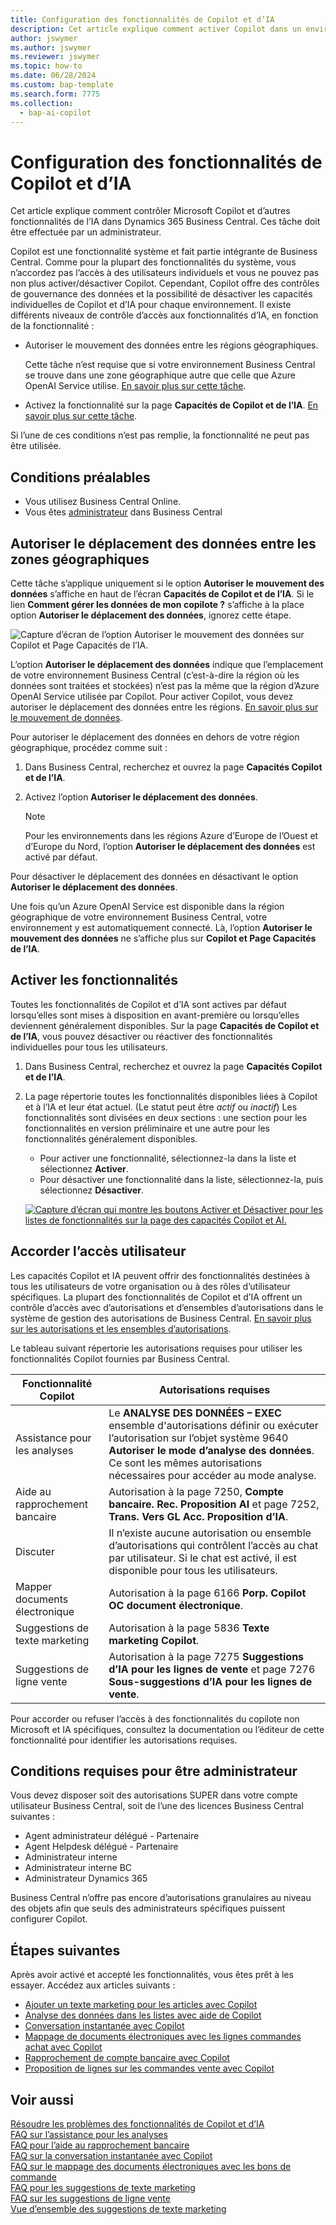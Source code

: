 ```yaml
---
title: Configuration des fonctionnalités de Copilot et d’IA
description: Cet article explique comment activer Copilot dans un environnement.
author: jswymer
ms.author: jswymer
ms.reviewer: jswymer
ms.topic: how-to
ms.date: 06/28/2024
ms.custom: bap-template
ms.search.form: 7775
ms.collection:
  - bap-ai-copilot
---
```


# Configuration des fonctionnalités de Copilot et d’IA

<!--[!INCLUDE[ai-preview](includes/ai-preview.md)]-->

<!--This article explains how you can control the ability to create AI-powered item marketing text with Copilot for your organization. This task is done by an admin. There are two requirements that you must fulfill to make the feature available to users:-->

Cet article explique comment contrôler Microsoft Copilot et d’autres fonctionnalités de l’IA dans Dynamics 365 Business Central. Ces tâche doit être effectuée par un administrateur.

Copilot est une fonctionnalité système et fait partie intégrante de Business Central. Comme pour la plupart des fonctionnalités du système, vous n’accordez pas l’accès à des utilisateurs individuels et vous ne pouvez pas non plus activer/désactiver Copilot. Cependant, Copilot offre des contrôles de gouvernance des données et la possibilité de désactiver les capacités individuelles de Copilot et d’IA pour chaque environnement. Il existe différents niveaux de contrôle d’accès aux fonctionnalités d’IA, en fonction de la fonctionnalité :

- Autoriser le mouvement des données entre les régions géographiques.

    Cette tâche n’est requise que si votre environnement Business Central se trouve dans une zone géographique autre que celle que Azure OpenAI Service utilise. [En savoir plus sur cette tâche](#allow-data-movement-across-geographies).

- Activez la fonctionnalité sur la page **Capacités de Copilot et de l’IA**. [En savoir plus sur cette tâche](#activate-features).

<!-- For 2024 there are no AI features governed by **Feature Management**, so this section is not shown
- Enable the specific feature if it's governed by **Feature Management**.

  Check whether  of 2024 release wave 1, chat with Copilot, marketing text suggestions, and bank account reconciliation assist features are included under **Feature Management**. [Learn more](#enable-feature-in-feature-management)
<!-- 
- Enable the specific feature, if it's still governed by **Feature Management**.

  In 2023 release wave 2, both the marketing text suggestions and bank account reconciliation assist features are included under **Feature Management**. [Learn more](#enable-feature-in-feature-management)-->

Si l’une de ces conditions n’est pas remplie, la fonctionnalité ne peut pas être utilisée.

## Conditions préalables

- Vous utilisez Business Central Online.
- Vous êtes [administrateur](#requirements-for-being-an-administrator) dans Business Central

## Autoriser le déplacement des données entre les zones géographiques

Cette tâche s’applique uniquement si le option **Autoriser le mouvement des données** s’affiche en haut de l’écran **Capacités de Copilot et de l’IA**. Si le lien **Comment gérer les données de mon copilote ?** s’affiche à la place option **Autoriser le déplacement des données**, ignorez cette étape.

![Capture d’écran de l’option Autoriser le mouvement des données sur Copilot et Page Capacités de l’IA.](media/allow-data-movement-v2.png)

L’option **Autoriser le déplacement des données** indique que l’emplacement de votre environnement Business Central (c’est-à-dire la région où les données sont traitées et stockées) n’est pas la même que la région d’Azure OpenAI Service utilisée par Copilot. Pour activer Copilot, vous devez autoriser le déplacement des données entre les régions. [En savoir plus sur le mouvement de données](ai-copilot-data-movement.md).

Pour autoriser le déplacement des données en dehors de votre région géographique, procédez comme suit :

1. Dans Business Central, recherchez et ouvrez la page **Capacités Copilot et de l’IA**.
1. Activez l’option **Autoriser le déplacement des données**.

    > [!NOTE]
    > Pour les environnements dans les régions Azure d’Europe de l’Ouest et d’Europe du Nord, l’option **Autoriser le déplacement des données** est activé par défaut.

Pour désactiver le déplacement des données en désactivant le option **Autoriser le déplacement des données**.

Une fois qu’un Azure OpenAI Service est disponible dans la région géographique de votre environnement Business Central, votre environnement y est automatiquement connecté. Là, l’option **Autoriser le mouvement des données** ne s’affiche plus sur **Copilot et Page Capacités de l’IA**.

<!-- Don't review
| Australia, United Kingdom, United States | Within the respective geographical region |
| Europe, France, Germany, Norway, Switzerland  | Sweden or Switzerland |
| Asia Pacific, Brazil, Canada, India, Japan, Singapore, South Africa, South Korea, United Arab Emirates  | United States |-->



<!--Note

If your environment is hosted in North America, Copilot will use an Azure OpenAI endpoint in North America to process your data.
If your environment is hosted in Europe, Copilot will use an Azure OpenAI endpoint in Europe to process your data.
If your environment is hosted anywhere else, Copilot will use an Azure OpenAI endpoint outside of the region in which the environment is hosted.
To opt in 

Copilot and other AI capabilities use Azure OpenAI Service.  and are provided by default to only those customers with environments that have United States as their geography for data processing and storage. While the Azure OpenAI Service is available in multiple geographies including Australia, Canada, United States, France, Japan and UK, Copilot does not follow the same regional rollout schedule.

Meanwhile, customers with environments outside the United States can use Copilot AI features by opting in to share relevant data with the Azure OpenAI Service in United States or Switzerland.

The information in the following table outlines the Azure OpenAI service that's used by the Copilot services based on the geography of their Dynamics 365 environment when they opt-in to share data.-->

## Activer les fonctionnalités

Toutes les fonctionnalités de Copilot et d’IA sont actives par défaut lorsqu’elles sont mises à disposition en avant-première ou lorsqu’elles deviennent généralement disponibles. Sur la page **Capacités de Copilot et de l’IA**, vous pouvez désactiver ou réactiver des fonctionnalités individuelles pour tous les utilisateurs.

1. Dans Business Central, recherchez et ouvrez la page **Capacités Copilot et de l’IA**.
1. La page répertorie toutes les fonctionnalités disponibles liées à Copilot et à l’IA et leur état actuel. (Le statut peut être *actif* ou *inactif*) Les fonctionnalités sont divisées en deux sections : une section pour les fonctionnalités en version préliminaire et une autre pour les fonctionnalités généralement disponibles.

    - Pour activer une fonctionnalité, sélectionnez-la dans la liste et sélectionnez **Activer**.
    - Pour désactiver une fonctionnalité dans la liste, sélectionnez-la, puis sélectionnez **Désactiver**.

    [![Capture d’écran qui montre les boutons Activer et Désactiver pour les listes de fonctionnalités sur la page des capacités Copilot et AI.](media/copilot-and-ai-capabilties-page.svg)](media/copilot-and-ai-capabilties-page.svg#lightbox)

<!-- don't review 

<!-- For 2024 there are no AI features governed by **Feature Management**, so this section is not shown
## Enable feature in Feature Management

When individual Copilot capabilities are released in Business Central minor updates, these capabilities are optional until the next major update. **Feature Management** is used to turn on or off features that are in preview, like bank reconciliation, and some features that are generally available, like marketing text suggestions. [Learn more about feature management](/dynamics365/business-central/dev-itpro/administration/feature-management).

1. In Business Central, search for and open the **Feature Management** page.
2. To enable a feature, set the **Enabled for** column to **All users**. To disable a feature, set the **Enabled for** column to **None**. Use the following table to help you determine the switch that applies to the Copilot and AI capability you want to enable:

   - **Feature Preview: Bank account reconciliation with Copilot** enables the bank account reconciliation assist feature.
   - **Feature Preview: Chat with Copilot** enables the chat with Copilot feature.
   - **Feature preview: Create AI-powered product descriptions with Copilot** enables the marketing text suggestions feature.

   For more information about feature management in general, go to [Feature Management](/dynamics365/business-central/dev-itpro/administration/feature-management).-->

## Accorder l’accès utilisateur

Les capacités Copilot et IA peuvent offrir des fonctionnalités destinées à tous les utilisateurs de votre organisation ou à des rôles d’utilisateur spécifiques. La plupart des fonctionnalités de Copilot et d’IA offrent un contrôle d’accès avec d’autorisations et d’ensembles d’autorisations dans le système de gestion des autorisations de Business Central. [En savoir plus sur les autorisations et les ensembles d’autorisations](ui-define-granular-permissions.md).

Le tableau suivant répertorie les autorisations requises pour utiliser les fonctionnalités Copilot fournies par Business Central.

| Fonctionnalité Copilot | Autorisations requises |
|---|---|
| Assistance pour les analyses | Le **ANALYSE DES DONNÉES – EXEC** ensemble d'autorisations définir ou exécuter l’autorisation sur l’objet système 9640 **Autoriser le mode d’analyse des données**. Ce sont les mêmes autorisations nécessaires pour accéder au mode analyse. |
| Aide au rapprochement bancaire | Autorisation à la page 7250, **Compte bancaire. Rec. Proposition AI** et page 7252, **Trans. Vers GL Acc. Proposition d’IA**. |
| Discuter | Il n’existe aucune autorisation ou ensemble d’autorisations qui contrôlent l’accès au chat par utilisateur. Si le chat est activé, il est disponible pour tous les utilisateurs. |
| Mapper documents électronique | Autorisation à la page 6166 **Porp. Copilot OC document électronique**. |
| Suggestions de texte marketing | Autorisation à la page 5836 **Texte marketing Copilot**. |
| Suggestions de ligne vente | Autorisation à la page 7275 **Suggestions d’IA pour les lignes de vente** et page 7276 **Sous-suggestions d’IA pour les lignes de vente**. |

Pour accorder ou refuser l’accès à des fonctionnalités du copilote non Microsoft et IA spécifiques, consultez la documentation ou l’éditeur de cette fonctionnalité pour identifier les autorisations requises.

## Conditions requises pour être administrateur

Vous devez disposer soit des autorisations SUPER dans votre compte utilisateur Business Central, soit de l’une des licences Business Central suivantes :

- Agent administrateur délégué - Partenaire
- Agent Helpdesk délégué - Partenaire
- Administrateur interne
- Administrateur interne BC
- Administrateur Dynamics 365

Business Central n’offre pas encore d’autorisations granulaires au niveau des objets afin que seuls des administrateurs spécifiques puissent configurer Copilot.

## Étapes suivantes

Après avoir activé et accepté les fonctionnalités, vous êtes prêt à les essayer. Accédez aux articles suivants :

- [Ajouter un texte marketing pour les articles avec Copilot](item-marketing-text.md)
- [Analyse des données dans les listes avec aide de Copilot](analysis-assist.md)
- [Conversation instantanée avec Copilot](chat-with-copilot.md)
- [Mappage de documents électroniques avec les lignes commandes achat avec Copilot](map-edocuments-with-copilot.md)
- [Rapprochement de compte bancaire avec Copilot](bank-reconciliation-with-copilot.md)
- [Proposition de lignes sur les commandes vente avec Copilot](sales-suggest-sales-lines-with-copilot.md)

## Voir aussi

[Résoudre les problèmes des fonctionnalités de Copilot et d’IA](ai-copilot-troubleshooting.md)  
[FAQ sur l’assistance pour les analyses](faqs-analysis-assist.md)  
[FAQ pour l’aide au rapprochement bancaire](faqs-bank-reconciliation.md)  
[FAQ sur la conversation instantanée avec Copilot](faqs-chat-with-copilot.md)  
[FAQ sur le mappage des documents électroniques avec les bons de commande](faqs-map-edocuments.md)  
[FAQ pour les suggestions de texte marketing](faqs-marketing-text.md)  
[FAQ sur les suggestions de ligne vente](faq-sales-suggest-sales-lines-with-copilot.md)  
[Vue d’ensemble des suggestions de texte marketing](ai-overview.md)
